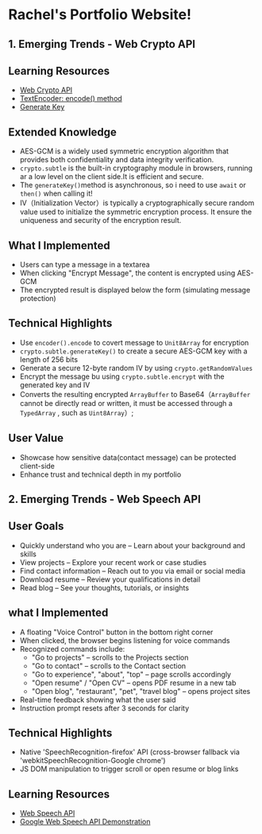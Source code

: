 # Rachel's Portfolio Website!

## 1. Emerging Trends - Web Crypto API

## Learning Resources

- [Web Crypto API](https://developer.mozilla.org/en-US/docs/Web/API/Web_Crypto_API)
- [TextEncoder: encode() method](https://developer.mozilla.org/en-US/docs/Web/API/TextEncoder/encode)
- [Generate Key](https://developer.mozilla.org/en-US/docs/Web/API/SubtleCrypto/generateKey)

## Extended Knowledge

- AES-GCM is a widely used symmetric encryption algorithm that provides both confidentiality and data integrity verification.
- `crypto.subtle` is the built-in cryptography module in browsers, running ar a low level on the client side.It is efficient and secure.
- The `generateKey()`method is asynchronous, so i need to use `await` or `then()` when calling it!
- IV（Initialization Vector）is typically a cryptographically secure random value used to initialize the symmetric encryption process. It ensure the uniqueness and security of the encryption result.

## What I Implemented

- Users can type a message in a textarea
- When clicking "Encrypt Message", the content is encrypted using AES-GCM
- The encrypted result is displayed below the form (simulating message protection)

## Technical Highlights

- Use `encoder().encode` to covert message to `Unit8Array` for encryption
- `crypto.subtle.generateKey()` to create a secure AES-GCM key with a length of 256 bits
- Generate a secure 12-byte random IV by using `crypto.getRandomValues`
- Encrypt the message bu using `crypto.subtle.encrypt` with the generated key and IV
- Converts the resulting encrypted `ArrayBuffer` to Base64（`ArrayBuffer` cannot be directly read or written, it must be accessed through a `TypedArray` , such as `Uint8Array`）;

## User Value

- Showcase how sensitive data(contact message) can be protected client-side
- Enhance trust and technical depth in my portfolio

## 2. Emerging Trends - Web Speech API

## User Goals

- Quickly understand who you are – Learn about your background and skills
- View projects – Explore your recent work or case studies
- Find contact information – Reach out to you via email or social media
- Download resume – Review your qualifications in detail
- Read blog – See your thoughts, tutorials, or insights

## what I Implemented

- A floating "Voice Control" button in the bottom right corner
- When clicked, the browser begins listening for voice commands
- Recognized commands include:
  - "Go to projects" – scrolls to the Projects section
  - "Go to contact" – scrolls to the Contact section
  - "Go to experience", "about", "top" – page scrolls accordingly
  - "Open resume" / "Open CV" – opens PDF resume in a new tab
  - "Open blog", "restaurant", "pet", "travel blog" – opens project sites
- Real-time feedback showing what the user said
- Instruction prompt resets after 3 seconds for clarity

## Technical Highlights

- Native 'SpeechRecognition-firefox' API (cross-browser fallback via 'webkitSpeechRecognition-Google chrome')
- JS DOM manipulation to trigger scroll or open resume or blog links

## Learning Resources

- [Web Speech API](https://developer.mozilla.org/en-US/docs/Web/API/Web_Speech_API)
- [Google Web Speech API Demonstration](https://www.google.com/intl/en/chrome/demos/speech.html)
